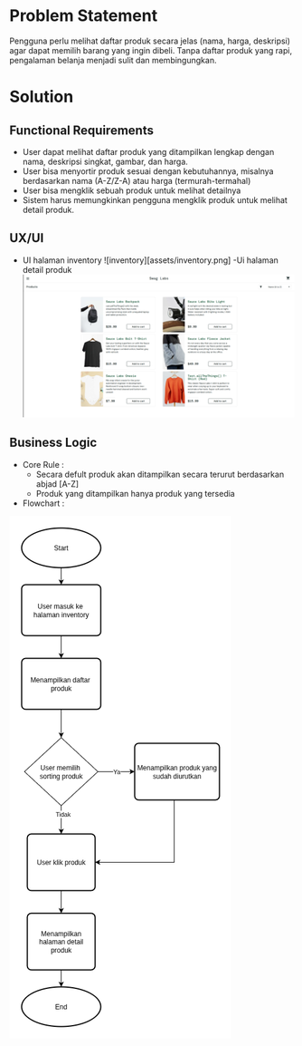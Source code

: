# Problem Statement
Pengguna perlu melihat daftar produk secara jelas (nama, harga, deskripsi) agar dapat memilih barang yang ingin dibeli. Tanpa daftar produk yang rapi, pengalaman belanja menjadi sulit dan membingungkan.


# Solution

## Functional Requirements
- User dapat melihat daftar produk yang ditampilkan lengkap dengan nama, deskripsi singkat, gambar, dan harga.
- User bisa menyortir produk sesuai dengan kebutuhannya, misalnya berdasarkan nama (A-Z/Z-A) atau harga (termurah-termahal)
- User bisa mengklik sebuah produk untuk melihat detailnya
- Sistem harus memungkinkan pengguna mengklik produk untuk melihat detail produk.

## UX/UI
- UI halaman inventory
![inventory][assets/inventory.png]
-Ui halaman detail produk
![detail product](https://github.com/adhikanugraha/E-commerce-Documentation/blob/main/assets/inventory.png)


## Business Logic
- Core Rule :
  - Secara defult produk akan ditampilkan secara terurut berdasarkan abjad [A-Z]
  - Produk yang ditampilkan hanya produk yang tersedia
- Flowchart :
  
![inventory diagram](https://github.com/adhikanugraha/E-commerce-Documentation/blob/main/diagrams/inventory.png)

